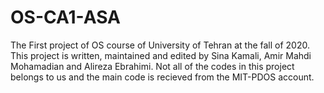 # OS-CA1-ASA
The First project of OS course of University of Tehran at the fall of 2020. This project is written, maintained and edited by Sina Kamali, Amir Mahdi Mohamadian and Alireza Ebrahimi. Not all of the codes in this project belongs to us and the main code is recieved from the MIT-PDOS account.
